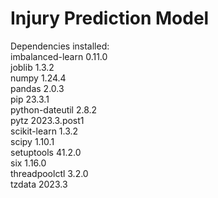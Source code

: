 # Injury Prediction Model

Dependencies installed: <br>
imbalanced-learn 0.11.0 <br>
joblib           1.3.2 <br>
numpy            1.24.4 <br>
pandas           2.0.3 <br>
pip              23.3.1<br>
python-dateutil  2.8.2<br>
pytz             2023.3.post1<br>
scikit-learn     1.3.2<br>
scipy            1.10.1<br>
setuptools       41.2.0<br>
six              1.16.0<br>
threadpoolctl    3.2.0<br>
tzdata           2023.3<br>
